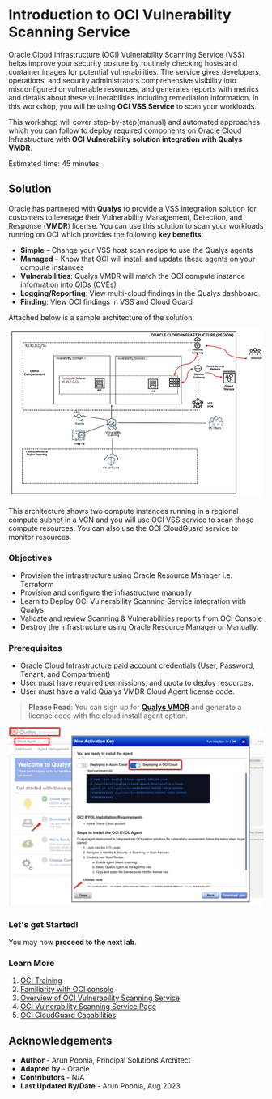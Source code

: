 # Introduction to OCI Vulnerability Scanning Service

Oracle Cloud Infrastructure (OCI) Vulnerability Scanning Service (VSS) helps improve your security posture by routinely checking hosts and container images for potential vulnerabilities. The service gives developers, operations, and security administrators comprehensive visibility into misconfigured or vulnerable resources, and generates reports with metrics and details about these vulnerabilities including remediation information. In this workshop, you will be using **OCI VSS Service** to scan your workloads. 

This workshop will cover step-by-step(manual) and automated approaches which you can follow to deploy required components on Oracle Cloud Infrastructure with **OCI Vulnerability solution integration with Qualys VMDR**.

Estimated time: 45 minutes

## Solution

Oracle has partnered with **Qualys** to provide a VSS integration solution for customers to leverage their Vulnerability Management, Detection, and Response (**VMDR**) license. You can use this solution to scan your workloads running on OCI which provides the following **key benefits**: 

- **Simple** – Change your VSS host scan recipe to use the Qualys agents
- **Managed** – Know that OCI will install and update these agents on your compute instances
- **Vulnerabilities**: Qualys VMDR will match the OCI compute instance information into QIDs (CVEs)
- **Logging/Reporting**: View multi-cloud findings in the Qualys dashboard.
- **Finding**: View OCI findings in VSS and Cloud Guard

Attached below is a sample architecture of the solution:

   ![OCI Network Firewall Workshop Topology Architecture](../common/images/arch.png " ")

This architecture shows two compute instances running in a regional compute subnet in a VCN and you will use OCI VSS service to scan those compute resources. You can also use the OCI CloudGuard service to monitor resources.

### Objectives

   - Provision the infrastructure using Oracle Resource Manager i.e. Terraform
   - Provision and configure the infrastructure manually 
   - Learn to Deploy OCI Vulnerability Scanning Service integration with Qualys
   - Validate and review Scanning & Vulnerabilities reports from OCI Console
   - Destroy the infrastructure using Oracle Resource Manager or Manually.

### Prerequisites

   - Oracle Cloud Infrastructure paid account credentials (User, Password, Tenant, and Compartment)
   - User must have required permissions, and quota to deploy resources.
   - User must have a valid Qualys VMDR Cloud Agent license code. 

   > **Please Read**: You can sign up for [**Qualys VMDR**](https://www.qualys.com/apps/vulnerability-management-detection-response/) and generate a license code with the cloud install agent option. 
   
   ![Qualys VMDR Create License Code](../common/images/qualys-vmdr-cloud-agent-license-code-key.png " ")
   
### Let's get Started!

You may now **proceed to the next lab**.

### Learn More

1. [OCI Training](https://www.oracle.com/cloud/iaas/training/)
2. [Familiarity with OCI console](https://docs.us-phoenix-1.oraclecloud.com/Content/GSG/Concepts/console.htm)
3. [Overview of OCI Vulnerability Scanning Service](https://docs.oracle.com/en-us/iaas/scanning/home.htm)
4. [OCI Vulnerability Scanning Service Page](https://www.oracle.com/security/cloud-security/cloud-guard/)
5. [OCI CloudGuard Capabilities](https://www.oracle.com/security/cloud-security/cloud-guard/)

## Acknowledgements

- **Author** - Arun Poonia, Principal Solutions Architect
- **Adapted by** - Oracle
- **Contributors** - N/A
- **Last Updated By/Date** - Arun Poonia, Aug 2023
